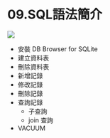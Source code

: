 <style>
.highlight {color:red}
.elegant {color:blue}
</style>

# 09.SQL語法簡介

![](https://hackmd.io/_uploads/rJw6Ax_un.png)

- 安裝 DB Browser for SQLite
- 建立資料表
- 刪除資料表
- 新增記錄
- 修改記錄
- 刪除記錄
- 查詢記錄
    - 子查詢
    - join 查詢
- VACUUM